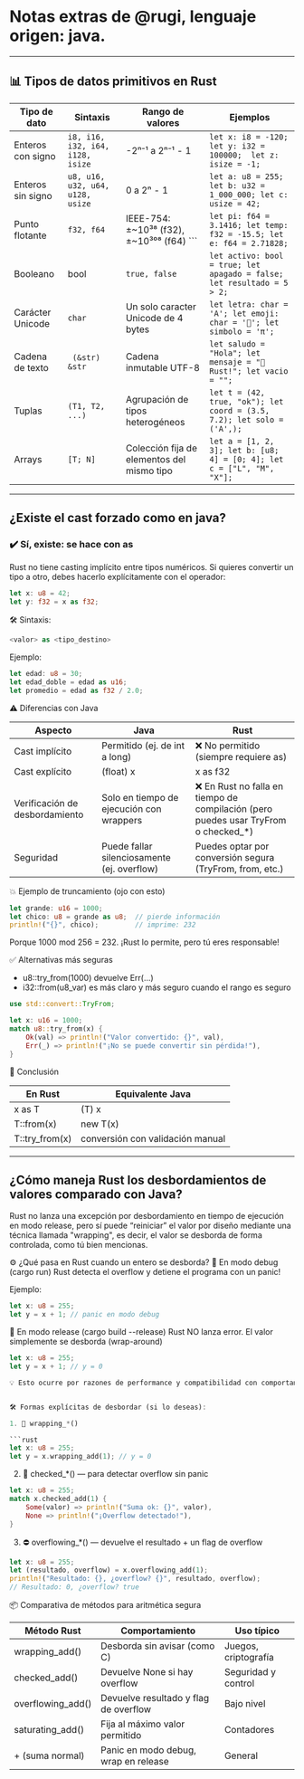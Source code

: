 # Notas extras de @rugi, lenguaje origen: java.
-------

## 📊 Tipos de datos primitivos en Rust
|Tipo de dato|	Sintaxis	| Rango de valores	| Ejemplos|
| --- | ---- | -----| ---- |
|Enteros con signo | ``` i8, i16, i32, i64, i128, isize ```|	-2ⁿ⁻¹ a 2ⁿ⁻¹ - 1	 | ``` let x: i8 = -120; let y: i32 = 100000;  let z: isize = -1; ``` |
|Enteros sin signo | ``` u8, u16, u32, u64, u128, usize  ``` |	0 a 2ⁿ - 1 |```	let a: u8 = 255; let b: u32 = 1_000_000; let c: usize = 42; ``` |
|Punto flotante | ``` f32, f64 ``` |	IEEE-754: ±~10³⁸ (f32), ±~10³⁰⁸ (f64)  ``` |```	let pi: f64 = 3.1416; let temp: f32 = -15.5; let e: f64 = 2.71828; ``` |
|Booleano |	bool |	 ``` true, false  ``` | ```	let activo: bool = true; let apagado = false; let resultado = 5 > 2; ``` |
|Carácter Unicode |	 ``` char  ``` | Un solo caracter Unicode de 4 bytes | ``` let letra: char = 'A'; let emoji: char = '🚀'; let simbolo = 'π'; ``` |
|Cadena de texto | ```  (&str)	&str  ``` |	Cadena inmutable UTF-8 | ``` let saludo = "Hola"; let mensaje = "🦀 Rust!"; let vacio = "";  ```|
|Tuplas | ``` (T1, T2, ...)	  ``` | Agrupación de tipos heterogéneos	| ``` let t = (42, true, "ok"); let coord = (3.5, 7.2); let solo = ('A',); ``` |
|Arrays |	``` [T; N]   ```|	Colección fija de elementos del mismo tipo | ``` let a = [1, 2, 3]; let b: [u8; 4] = [0; 4]; let c = ["L", "M", "X"];  ```|

-------

## ¿Existe el cast forzado como en java?

### ✔️ Sí, existe: se hace con as
Rust no tiene casting implícito entre tipos numéricos. Si quieres convertir un tipo a otro, debes hacerlo explícitamente con el operador:

```rust
let x: u8 = 42;
let y: f32 = x as f32;
```

🛠️ Sintaxis:

```rust
<valor> as <tipo_destino>
```

Ejemplo:
```rust
let edad: u8 = 30;
let edad_doble = edad as u16;
let promedio = edad as f32 / 2.0;
```

⚠️ Diferencias con Java

| Aspecto |	Java	| Rust |
| --- |----| ---- | 
| Cast implícito	| Permitido (ej. de int a long) |	❌ No permitido (siempre requiere as)|
| Cast explícito	 | (float) x	|x as f32|
| Verificación de desbordamiento |	Solo en tiempo de ejecución con wrappers|	❌ En Rust no falla en tiempo de compilación (pero puedes usar TryFrom o checked_*)|
| Seguridad	| Puede fallar silenciosamente (ej. overflow) |	Puedes optar por conversión segura (TryFrom, from, etc.) |

💥 Ejemplo de truncamiento (ojo con esto)

```rust
let grande: u16 = 1000;
let chico: u8 = grande as u8;  // pierde información
println!("{}", chico);         // imprime: 232
```

Porque 1000 mod 256 = 232. ¡Rust lo permite, pero tú eres responsable!

✅ Alternativas más seguras

* u8::try_from(1000) devuelve Err(...)
* i32::from(u8_var) es más claro y más seguro cuando el rango es seguro

```rust
use std::convert::TryFrom;

let x: u16 = 1000;
match u8::try_from(x) {
    Ok(val) => println!("Valor convertido: {}", val),
    Err(_) => println!("¡No se puede convertir sin pérdida!"),
}
```

🦀 Conclusión

| En Rust	| Equivalente Java| 
|  --- | ---- |  
| x as T	 |  (T) x | 
| T::from(x)	|  new T(x) | 
| T::try_from(x) | 	conversión con validación manual | 

----
## ¿Cómo maneja Rust los desbordamientos de valores comparado con Java? 
Rust no lanza una excepción por desbordamiento en tiempo de ejecución en modo release, pero sí puede “reiniciar” el valor por diseño mediante una técnica llamada "wrapping", es decir, el valor se desborda de forma controlada, como tú bien mencionas.

⚙️ ¿Qué pasa en Rust cuando un entero se desborda?
🧪 En modo debug (cargo run)
Rust detecta el overflow y detiene el programa con un panic!

Ejemplo:

```rust 
let x: u8 = 255;
let y = x + 1; // panic en modo debug
```

🚀 En modo release (cargo build --release)
Rust NO lanza error. El valor simplemente se desborda (wrap-around)

```rust
let x: u8 = 255;
let y = x + 1; // y = 0

💡 Esto ocurre por razones de performance y compatibilidad con comportamiento de bajo nivel.


🛠️ Formas explícitas de desbordar (si lo deseas):

1. 🔁 wrapping_*()

```rust
let x: u8 = 255;
let y = x.wrapping_add(1); // y = 0
```

2. 📏 checked_*() — para detectar overflow sin panic

```rust
let x: u8 = 255;
match x.checked_add(1) {
    Some(valor) => println!("Suma ok: {}", valor),
    None => println!("¡Overflow detectado!"),
}
```

3. ⛔ overflowing_*() — devuelve el resultado + un flag de overflow

```rust
let x: u8 = 255;
let (resultado, overflow) = x.overflowing_add(1);
println!("Resultado: {}, ¿overflow? {}", resultado, overflow);
// Resultado: 0, ¿overflow? true
```

📦 Comparativa de métodos para aritmética segura

|Método Rust |	Comportamiento |	Uso típico|
| --- | --- |--- |
|wrapping_add()|	Desborda sin avisar (como C)|	Juegos, criptografía|
|checked_add()|	Devuelve None si hay overflow	|Seguridad y control|
|overflowing_add()|	Devuelve resultado y flag de overflow	|Bajo nivel|
|saturating_add()	|Fija al máximo valor permitido	| Contadores|
|+ (suma normal)	|Panic en modo debug, wrap en release	|General|
